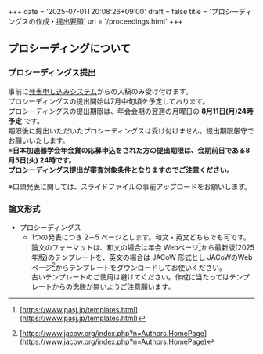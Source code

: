 +++
date = '2025-07-01T20:08:26+09:00'
draft = false
title = 'プロシーディングスの作成・提出要領'
url = '/proceedings.html'
+++

## プロシーディングについて

### プロシーディングス提出

事前に[発表申し込みシステム](https://iap-jp.org/pasj/conf/)からの入稿のみ受け付けます。  
プロシーディングスの提出開始は7月中旬頃を予定しております。  
プロシーディングスの提出期限は、年会会期の翌週の月曜日の **8月11日(月)24時 予定** です。  
期限後に提出いただいたプロシーディングスは受け付けません。提出期限厳守でお願いいたします。  
※**日本加速器学会年会賞の応募申込をされた方の提出期限は、会期前日である8月5日(火) 24時です。**  
**プロシーディングス提出が審査対象条件となりますのでご注意ください。**  

※口頭発表に関しては、スライドファイルの事前アップロードをお願いします。  


### 論文形式

* プロシーディングス
  * 1つの発表につき 2－5 ページとします。和文・英文どちらでも可です。  
  論文のフォーマットは、和文の場合は年会 Webページ[^1]から最新版(2025年版)のテンプレートを、英文の場合は JACoW 形式とし JACoWのWeb ページ[^2]からテンプレートをダウンロードしてお使いください。  
  古いテンプレートのご使用は避けてください。作成に当たってはテンプレートからの逸脱が無いようご注意願います。

 [^1]: [https://www.pasj.jp/templates.html](https://www.pasj.jp/templates.html)  
 [^2]: [https://www.jacow.org/index.php?n=Authors.HomePage](https://www.jacow.org/index.php?n=Authors.HomePage) 
